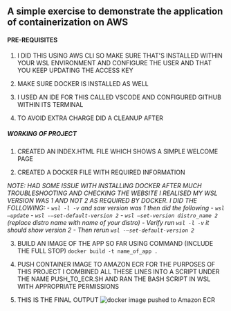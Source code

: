 ﻿## A simple exercise to demonstrate the application of containerization on AWS

#### PRE-REQUISITES
1. I DID THIS USING AWS CLI SO MAKE SURE THAT'S INSTALLED WITHIN YOUR WSL ENVIRONMENT AND CONFIGURE THE USER AND THAT YOU KEEP UPDATING THE ACCESS KEY

2. MAKE SURE DOCKER IS INSTALLED AS WELL

3. I USED AN IDE FOR THIS CALLED VSCODE AND CONFIGURED GITHUB WITHIN ITS TERMINAL

4. TO AVOID EXTRA CHARGE DID A CLEANUP AFTER

##### WORKING OF PROJECT

1. CREATED AN INDEX.HTML FILE WHICH SHOWS A SIMPLE WELCOME PAGE

2. CREATED A DOCKER FILE WITH REQUIRED INFORMATION

*NOTE: HAD SOME ISSUE WITH INSTALLING DOCKER AFTER MUCH TROUBLESHOOTING AND CHECKING THE WEBSITE I REALISED MY WSL VERSION WAS 1 AND NOT 2 AS REQUIRED BY DOCKER. I DID THE FOLLOWING: 
    - `wsl -l -v` and saw version was 1 then did the following
    - `wsl –update`
    - `wsl -–set-default-version 2`
    - `wsl –set-version distro_name 2` (replace distro name with name of your distro) 
    - Verify run   `wsl -l -v` it should show version 2
    - Then rerun `wsl -–set-default-version 2`*

3. BUILD AN IMAGE OF THE APP SO FAR USING COMMAND (INCLUDE THE FULL STOP)
    `docker build -t name_of_app .`

4. PUSH CONTAINER IMAGE TO AMAZON ECR
FOR THE PURPOSES OF THIS PROJECT I COMBINED ALL THESE LINES INTO A SCRIPT UNDER THE NAME PUSH_TO_ECR.SH AND RAN THE BASH SCRIPT IN WSL WITH APPROPRIATE PERMISSIONS

5. THIS IS THE FINAL OUTPUT
![docker image pushed to Amazon ECR](https://github.com/user-attachments/assets/eb6ebc54-2741-499c-9b83-b2289f47744a)
